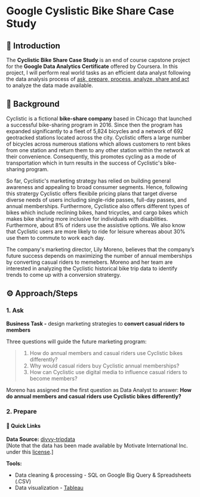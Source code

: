 # Google Cyslistic Bike Share Case Study

## 📝 Introduction 
The **Cyclistic Bike Share Case Study** is an end of course capstone project for the **Google Data Analytics Certificate** offered by Coursera. In this project, I will perform real world tasks as an efficient data analyst following the data analysis process of <ins>ask, prepare, process, analyze, share and act</ins> to analyze the data made available. 

## 💬 Background
Cyclistic is a fictional **bike-share company** based in Chicago that launched a successful bike-sharing program in 2016. Since then the program has expanded significantly to a fleet of 5,824 bicycles and a network of 692 geotracked stations located across the city. Cyclistic offers a large number of bicycles across numerous stations which allows customers to rent bikes from one station and return them to any other station within the network at their convenience. Consequently, this promotes cycling as a mode of transportation which in turn results in the success of Cyclistic's bike-sharing program. 

So far, Cyclistic's marketing strategy has relied on building general awareness and appealing to broad consumer segments. Hence, following this stratergy Cyclistic offers flexibile pricing plans that target diverse diverse needs of users including single-ride passes, full-day passes, and annual memberships. Furthermore, Cyclistice also offers different types of bikes which include reclining bikes, hand tricycles, and cargo bikes which makes bike sharing more inclusive for individuals with disabilities. Furthermore, about 8% of riders use the assistive options. We also know that Cyclistic users are more likely to ride for leisure whereas about 30% use them to commute to work each day. 

The company's marketing director, Lily Moreno, believes that the company’s future success depends on maximizing the number of annual memberships by converting casual riders to memebers. Moreno and her team are interested in analyzing the Cyclistic historical bike trip data to identify trends to come up with a conversion stratergy.

## ⚙ Approach/Steps
### 1. Ask
**Business Task -** design marketing strategies to **convert casual riders to members**

Three questions will guide the future marketing program:
 
> 1. How do annual members and casual riders use Cyclistic bikes differently?
> 2. Why would casual riders buy Cyclistic annual memberships?
> 3. How can Cyclistic use digital media to influence casual riders to become members?

Moreno has assigned me the first question as Data Analyst to answer: **How do annual members and casual riders use Cyclistic bikes differently?**

### 2. Prepare
#### 🔗 Quick Links
**Data Source:** [divvy-tripdata](https://divvy-tripdata.s3.amazonaws.com/index.html) <br>
[Note that the data has been made available by Motivate International Inc. under this [<ins>license</ins>](https://www.divvybikes.com/data-license-agreement).]

**Tools:** <br>
- Data cleaning & processing - SQL on Google Big Query & Spreadsheets (.CSV)
- Data visualization - [Tableau](https://public.tableau.com/app/profile/saad.khan6444/viz/CyclisticBikeShare_17016300215350/cyclisticbikesharedashboard)
